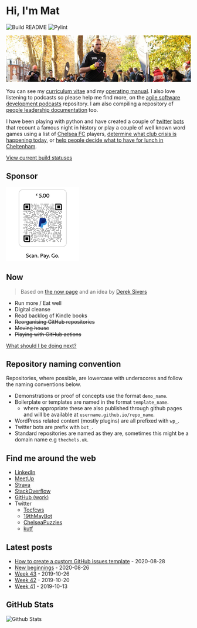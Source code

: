 # Hi, I'm Mat

![Build README](https://github.com/MatBenfield/MatBenfield/workflows/Build%20README/badge.svg) ![Pylint](https://github.com/MatBenfield/MatBenfield/workflows/Pylint/badge.svg)

![banner photo of Mat running in London](https://raw.githubusercontent.com/MatBenfield/MatBenfield/master/images/gh-header-image-cropped.jpg)

You can see my [curriculum vitae](https://github.com/MatBenfield/MatBenfield/blob/master/curriculum-vitae.md) and my [operating manual](https://github.com/MatBenfield/MatBenfield/blob/master/operating-manual.md). I also love listening to podcasts so please help me find more, on the [agile software development podcasts](https://github.com/MatBenfield/agile_software_development_podcasts) repository. I am also compiling a repository of [people leadership documentation](https://github.com/MatBenfield/people_leadership_documentation) too.

I have been playing with python and have created a couple of [twitter](https://github.com/TheChelsOrg/bot_nineteenth_of_may) [bots](https://github.com/TheChelsOrg/bot_twitter_word_games) that recount a famous night in history or play a couple of well known word games using a list of [Chelsea FC](https://github.com/TheChelsOrg/) players, [determine what club crisis is happening today](https://isthereacrisis.thechels.uk), or [help people decide what to have for lunch in Cheltenham](https://lunch.thechels.uk).

[View current build statuses](https://github.com/MatBenfield/MatBenfield/blob/master/builds_monitor.md)

## Sponsor

![Paypal donation qr code](https://raw.githubusercontent.com/MatBenfield/MatBenfield/master/images/paypal-qr-code-5.png)

## Now

> Based on [the now page](https://thenow.page) and an idea by [Derek Sivers](https://sive.rs/nowff)

- Run more / Eat well
- Digital cleanse
- Read backlog of Kindle books
- ~~Reorganising GitHub repositories~~
- ~~Moving house~~
- ~~Playing with GitHub actions~~

[What should I be doing next?](/MatBenfield/MatBenfield/issues/new?assignees=MatBenfield&labels=Next&template=next.md&title=Next%3A+)

## Repository naming convention

Repositories, where possible, are lowercase with underscores and follow the naming conventions below.

- Demonstrations or proof of concepts use the format `demo_name`.
- Boilerplate or templates are named in the format `template_name`.
  - where appropriate these are also published through github pages and will be available at `username.github.io/repo_name`.
- WordPress related content (mostly plugins) are all prefixed with `wp_`.
- Twitter bots are prefix with `bot_`.
- Standard repositories are named as they are, sometimes this might be a domain name e.g `thechels.uk`.

## Find me around the web

- [LinkedIn](https://www.linkedin.com/in/mat-benfield/)
- [MeetUp](https://www.meetup.com/members/197754442/)
- [Strava](https://www.strava.com/athletes/24249743)
- [StackOverflow](https://stackoverflow.com/users/894932/mat-benfield?tab=topactivity)
- [GitHub (work)](https://github.com/MatBenfieldHESA)
- Twitter
  - [Tocfcws](https://twitter.com/tocfcws)
  - [19thMayBot](https://twitter.com/19thMayBot)
  - [ChelseaPuzzles](https://twitter.com/ChelseaPuzzles)
  - [kutf](https://twitter.com/kutf)


## Latest posts

<!-- blog starts -->
- [How to create a custom GitHub issues template](https://thechels.uk/how-to-create-a-custom-issue-template-in-github) - 2020-08-28
- [New beginnings](https://thechels.uk/new-beginnings) - 2020-08-26
- [Week 43](https://thechels.uk/week-43) - 2019-10-26
- [Week 42](https://thechels.uk/week-42) - 2019-10-20
- [Week 41](https://thechels.uk/week-41) - 2019-10-13
<!-- blog ends -->

## GitHub Stats

![Github Stats](https://github-readme-stats.vercel.app/api?username=MatBenfield&show_icons=true)
